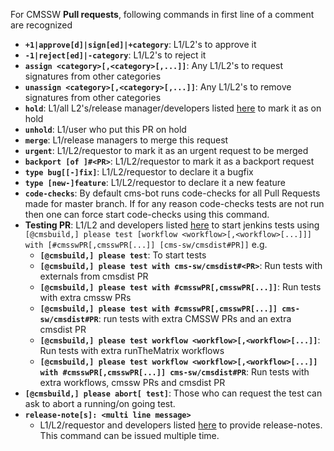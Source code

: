 For CMSSW **Pull requests**, following commands in first line of a comment are recognized
- **```+1|approve[d]|sign[ed]|+category```**: L1/L2's to approve it
- **```-1|reject[ed]|-category```**: L1/L2's to reject it
- **```assign <category>[,<category>[,...]]```**: Any L1/L2's to request signatures from other categories
- **```unassign <category>[,<category>[,...]]```**: Any L1/L2's to remove signatures from other categories
- **```hold```**: L1/all L2's/release manager/developers listed <a href="https://github.com/cms-sw/cms-bot/blob/master/categories.py#L11">here</a> to mark it as on hold
- **```unhold```**: L1/user who put this PR on hold
- **```merge```**: L1/release managers to merge this request
- **```urgent```**: L1/L2/requestor to mark it as an urgent request to be merged
- **```backport [of ]#<PR>```**: L1/L2/requestor to mark it as a backport request
- **```type bug[[-]fix]```**: L1/L2/requestor to declare it a bugfix
- **```type [new-]feature```**: L1/L2/requestor to declare it a new feature
- **```code-checks```**: By default cms-bot runs code-checks for all Pull Requests made for master branch. If for any reason code-checks tests are not run then one can force start code-checks using this command.
- **Testing PR**: L1/L2 and developers listed <a href="https://github.com/cms-sw/cms-bot/blob/master/categories.py#L12">here</a> to start jenkins tests using ```[@cmsbuild,] please test [workflow <workflow>[,<workflow>[...]]] with [#cmsswPR[,cmsswPR[...]] [cms-sw/cmsdist#PR]]``` e.g. 
  - **```[@cmsbuild,] please test```**: To start tests
  - **```[@cmsbuild,] please test with cms-sw/cmsdist#<PR>```**: Run tests with externals from cmsdist PR
  - **```[@cmsbuild,] please test with #cmsswPR[,cmsswPR[...]]```**: Run tests with extra cmssw PRs
  - **```[@cmsbuild,] please test with #cmsswPR[,cmsswPR[...]] cms-sw/cmsdist#PR```**: run tests with extra CMSSW PRs and an extra cmsdist PR
  - **```[@cmsbuild,] please test workflow <workflow>[,<workflow>[...]]```**: Run tests with extra runTheMatrix workflows
  - **```[@cmsbuild,] please test workflow <workflow>[,<workflow>[...]] with #cmsswPR[,cmsswPR[...]] cms-sw/cmsdist#PR```**: Run tests with extra workflows, cmssw PRs and cmsdist PR
- **```[@cmsbuild,] please abort[ test]```**: Those who can request the test can ask to abort a running/on going test.
- **```release-note[s]: <multi line message>```**
  - L1/L2/requestor and developers listed <a href="https://github.com/cms-sw/cms-bot/blob/master/categories.py#L12">here</a> to provide release-notes. This command can be issued multiple time.
